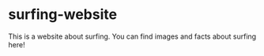 # surfing-website
This is a website about surfing. You can find images and facts about surfing here!
